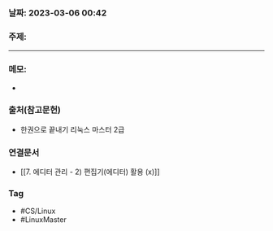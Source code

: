 ### 날짜: 2023-03-06 00:42

### 주제: 
---
### 메모: 
- 

### 출처(참고문헌) 
- 한권으로 끝내기 리눅스 마스터 2급

### 연결문서 
- [[7. 에디터 관리 - 2) 편집기(에디터) 활용 (x)]]

### Tag
- #CS/Linux 
- #LinuxMaster 